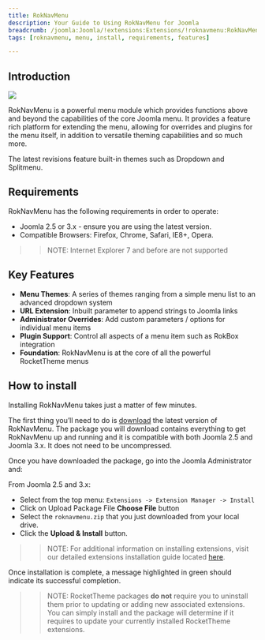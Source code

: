 ```yaml
---
title: RokNavMenu
description: Your Guide to Using RokNavMenu for Joomla
breadcrumb: /joomla:Joomla/!extensions:Extensions/!roknavmenu:RokNavMenu
tags: [roknavmenu, menu, install, requirements, features]

---
```


Introduction
-----

![][extension]

RokNavMenu is a powerful menu module which provides functions above and beyond the capabilities of the core Joomla menu. It provides a feature rich platform for extending the menu, allowing for overrides and plugins for the menu itself, in addition to versatile theming capabilities and so much more.

The latest revisions feature built-in themes such as Dropdown and Splitmenu.

Requirements
------------

RokNavMenu has the following requirements in order to operate:

* Joomla 2.5 or 3.x - ensure you are using the latest version.
* Compatible Browsers: Firefox, Chrome, Safari, IE8+, Opera.

>> NOTE: Internet Explorer 7 and before are not supported

Key Features
------------

* **Menu Themes**: A series of themes ranging from a simple menu list to an advanced dropdown system
* **URL Extension**: Inbuilt parameter to append strings to Joomla links
* **Administrator Overrides**: Add custom parameters / options for individual menu items
* **Plugin Support**: Control all aspects of a menu item such as RokBox integration
* **Foundation**: RokNavMenu is at the core of all the powerful RocketTheme menus

How to install
--------------

Installing RokNavMenu takes just a matter of few minutes.

The first thing you’ll need to do is [download][download] the latest version of RokNavMenu. The package you will download contains everything to get RokNavMenu up and running and it is compatible with both Joomla 2.5 and Joomla 3.x. It does not need to be uncompressed. 

Once you have downloaded the package, go into the Joomla Administrator and:

From Joomla 2.5 and 3.x:

* Select from the top menu: `Extensions -> Extension Manager -> Install`
* Click on Upload Package File **Choose File** button
* Select the `roknavmenu.zip` that you just downloaded from your local drive.
* Click the **Upload & Install** button.

>> NOTE: For additional information on installing extensions, visit our detailed extensions installation guide located [here][install].

Once installation is complete, a message highlighted in green should indicate its successful completion.

>> NOTE: RocketTheme packages **do not** require you to uninstall them prior to updating or adding new associated extensions. You can simply install and the package will determine if it requires to update your currently installed RocketTheme extensions.

[download]: http://www.rockettheme.com/extensions-downloads/free/1048-roknavmenu
[install]: ../../platform/extensions.md#how-to-install-an-extension
[extension]: assets/roknavmenu.jpeg
[details]: assets/RokNavMenu_details.jpeg
